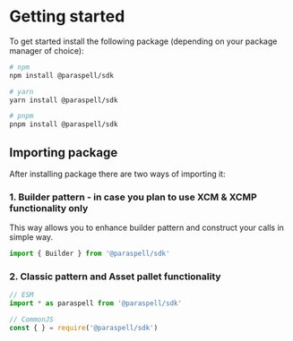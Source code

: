# Getting started

To get started install the following package (depending on your package manager of choice):

```sh
# npm
npm install @paraspell/sdk

# yarn
yarn install @paraspell/sdk

# pnpm
pnpm install @paraspell/sdk
```

## Importing package
After installing package there are two ways of importing it:

### 1. Builder pattern - in case you plan to use XCM & XCMP functionality only
This way allows you to enhance builder pattern and construct your calls in simple way.
```js
import { Builder } from '@paraspell/sdk'
```

### 2. Classic pattern and Asset pallet functionality
```js
// ESM
import * as paraspell from '@paraspell/sdk'

// CommonJS
const { } = require('@paraspell/sdk')
```

